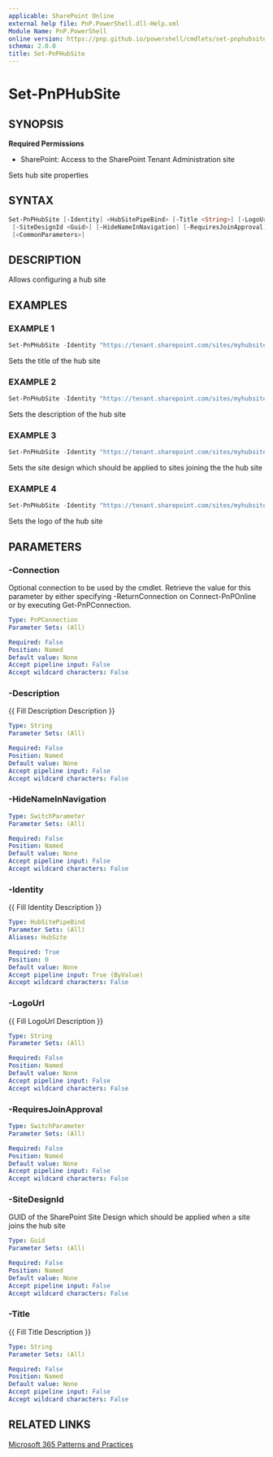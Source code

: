 ```yaml
---
applicable: SharePoint Online
external help file: PnP.PowerShell.dll-Help.xml
Module Name: PnP.PowerShell
online version: https://pnp.github.io/powershell/cmdlets/set-pnphubsite
schema: 2.0.0
title: Set-PnPHubSite
---
```


# Set-PnPHubSite

## SYNOPSIS

**Required Permissions**

* SharePoint: Access to the SharePoint Tenant Administration site

Sets hub site properties

## SYNTAX

```powershell
Set-PnPHubSite [-Identity] <HubSitePipeBind> [-Title <String>] [-LogoUrl <String>] [-Description <String>]
 [-SiteDesignId <Guid>] [-HideNameInNavigation] [-RequiresJoinApproval] [-Connection <PnPConnection>]
 [<CommonParameters>]
```

## DESCRIPTION
Allows configuring a hub site

## EXAMPLES

### EXAMPLE 1
```powershell
Set-PnPHubSite -Identity "https://tenant.sharepoint.com/sites/myhubsite" -Title "My New Title"
```

Sets the title of the hub site

### EXAMPLE 2
```powershell
Set-PnPHubSite -Identity "https://tenant.sharepoint.com/sites/myhubsite" -Description "My updated description"
```

Sets the description of the hub site

### EXAMPLE 3
```powershell
Set-PnPHubSite -Identity "https://tenant.sharepoint.com/sites/myhubsite" -SiteDesignId df8a3ef1-9603-44c4-abd9-541aea2fa745
```

Sets the site design which should be applied to sites joining the the hub site

### EXAMPLE 4
```powershell
Set-PnPHubSite -Identity "https://tenant.sharepoint.com/sites/myhubsite" -LogoUrl "https://tenant.sharepoint.com/SiteAssets/Logo.png"
```

Sets the logo of the hub site

## PARAMETERS

### -Connection
Optional connection to be used by the cmdlet. Retrieve the value for this parameter by either specifying -ReturnConnection on Connect-PnPOnline or by executing Get-PnPConnection.

```yaml
Type: PnPConnection
Parameter Sets: (All)

Required: False
Position: Named
Default value: None
Accept pipeline input: False
Accept wildcard characters: False
```

### -Description
{{ Fill Description Description }}

```yaml
Type: String
Parameter Sets: (All)

Required: False
Position: Named
Default value: None
Accept pipeline input: False
Accept wildcard characters: False
```

### -HideNameInNavigation

```yaml
Type: SwitchParameter
Parameter Sets: (All)

Required: False
Position: Named
Default value: None
Accept pipeline input: False
Accept wildcard characters: False
```

### -Identity
{{ Fill Identity Description }}

```yaml
Type: HubSitePipeBind
Parameter Sets: (All)
Aliases: HubSite

Required: True
Position: 0
Default value: None
Accept pipeline input: True (ByValue)
Accept wildcard characters: False
```

### -LogoUrl
{{ Fill LogoUrl Description }}

```yaml
Type: String
Parameter Sets: (All)

Required: False
Position: Named
Default value: None
Accept pipeline input: False
Accept wildcard characters: False
```

### -RequiresJoinApproval

```yaml
Type: SwitchParameter
Parameter Sets: (All)

Required: False
Position: Named
Default value: None
Accept pipeline input: False
Accept wildcard characters: False
```

### -SiteDesignId
GUID of the SharePoint Site Design which should be applied when a site joins the hub site

```yaml
Type: Guid
Parameter Sets: (All)

Required: False
Position: Named
Default value: None
Accept pipeline input: False
Accept wildcard characters: False
```

### -Title
{{ Fill Title Description }}

```yaml
Type: String
Parameter Sets: (All)

Required: False
Position: Named
Default value: None
Accept pipeline input: False
Accept wildcard characters: False
```

## RELATED LINKS

[Microsoft 365 Patterns and Practices](https://aka.ms/m365pnp)